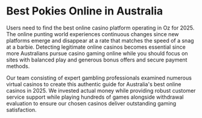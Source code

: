 # Best Pokies Online in Australia
Users need to find the best online casino platform operating in Oz for 2025. The online punting world experiences continuous changes since new platforms emerge and disappear at a rate that matches the speed of a snag at a barbie. Detecting legitimate online casinos becomes essential since more Australians pursue casino gaming online while you should focus on sites with balanced play and generous bonus offers and secure payment methods.

Our team consisting of expert gambling professionals examined numerous virtual casinos to create this authentic guide for Australia's best online casinos in 2025. We invested actual money while providing robust customer service support while playing hundreds of games alongside withdrawal evaluation to ensure our chosen casinos deliver outstanding gaming satisfaction.
